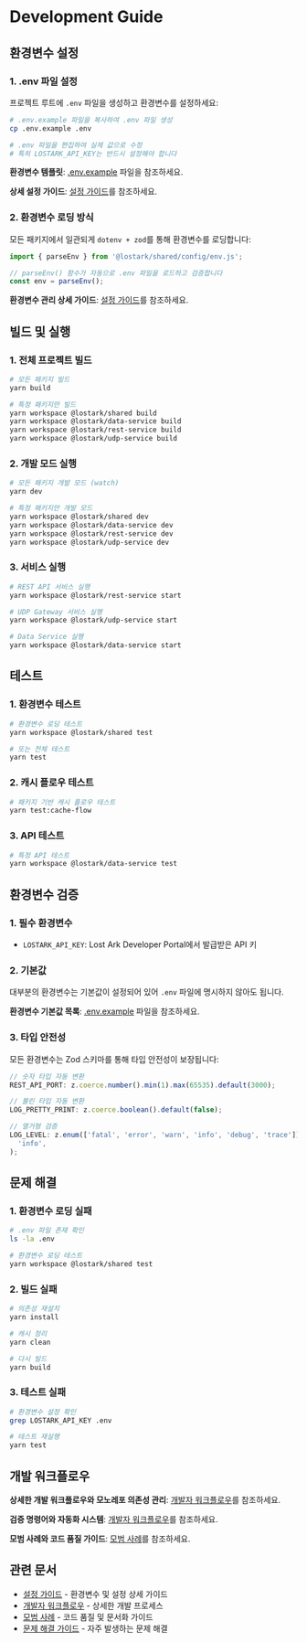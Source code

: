 # Development Guide

## 환경변수 설정

### 1. .env 파일 설정

프로젝트 루트에 `.env` 파일을 생성하고 환경변수를 설정하세요:

```bash
# .env.example 파일을 복사하여 .env 파일 생성
cp .env.example .env

# .env 파일을 편집하여 실제 값으로 수정
# 특히 LOSTARK_API_KEY는 반드시 설정해야 합니다
```

**환경변수 템플릿**: [.env.example](../.env.example) 파일을 참조하세요.

**상세 설정 가이드**: [설정 가이드](./configuration.md#environment-variables)를
참조하세요.

### 2. 환경변수 로딩 방식

모든 패키지에서 일관되게 `dotenv + zod`를 통해 환경변수를 로딩합니다:

```typescript
import { parseEnv } from '@lostark/shared/config/env.js';

// parseEnv() 함수가 자동으로 .env 파일을 로드하고 검증합니다
const env = parseEnv();
```

**환경변수 관리 상세 가이드**:
[설정 가이드](./configuration.md#environment-variables)를 참조하세요.

## 빌드 및 실행

### 1. 전체 프로젝트 빌드

```bash
# 모든 패키지 빌드
yarn build

# 특정 패키지만 빌드
yarn workspace @lostark/shared build
yarn workspace @lostark/data-service build
yarn workspace @lostark/rest-service build
yarn workspace @lostark/udp-service build
```

### 2. 개발 모드 실행

```bash
# 모든 패키지 개발 모드 (watch)
yarn dev

# 특정 패키지만 개발 모드
yarn workspace @lostark/shared dev
yarn workspace @lostark/data-service dev
yarn workspace @lostark/rest-service dev
yarn workspace @lostark/udp-service dev
```

### 3. 서비스 실행

```bash
# REST API 서비스 실행
yarn workspace @lostark/rest-service start

# UDP Gateway 서비스 실행
yarn workspace @lostark/udp-service start

# Data Service 실행
yarn workspace @lostark/data-service start
```

## 테스트

### 1. 환경변수 테스트

```bash
# 환경변수 로딩 테스트
yarn workspace @lostark/shared test

# 또는 전체 테스트
yarn test
```

### 2. 캐시 플로우 테스트

```bash
# 패키지 기반 캐시 플로우 테스트
yarn test:cache-flow
```

### 3. API 테스트

```bash
# 특정 API 테스트
yarn workspace @lostark/data-service test
```

## 환경변수 검증

### 1. 필수 환경변수

- `LOSTARK_API_KEY`: Lost Ark Developer Portal에서 발급받은 API 키

### 2. 기본값

대부분의 환경변수는 기본값이 설정되어 있어 `.env` 파일에 명시하지 않아도 됩니다.

**환경변수 기본값 목록**: [.env.example](../.env.example) 파일을 참조하세요.

### 3. 타입 안전성

모든 환경변수는 Zod 스키마를 통해 타입 안전성이 보장됩니다:

```typescript
// 숫자 타입 자동 변환
REST_API_PORT: z.coerce.number().min(1).max(65535).default(3000);

// 불린 타입 자동 변환
LOG_PRETTY_PRINT: z.coerce.boolean().default(false);

// 열거형 검증
LOG_LEVEL: z.enum(['fatal', 'error', 'warn', 'info', 'debug', 'trace']).default(
  'info',
);
```

## 문제 해결

### 1. 환경변수 로딩 실패

```bash
# .env 파일 존재 확인
ls -la .env

# 환경변수 로딩 테스트
yarn workspace @lostark/shared test
```

### 2. 빌드 실패

```bash
# 의존성 재설치
yarn install

# 캐시 정리
yarn clean

# 다시 빌드
yarn build
```

### 3. 테스트 실패

```bash
# 환경변수 설정 확인
grep LOSTARK_API_KEY .env

# 테스트 재실행
yarn test
```

## 개발 워크플로우

**상세한 개발 워크플로우와 모노레포 의존성 관리**:
[개발자 워크플로우](./workflows/development-workflow.md)를 참조하세요.

**검증 명령어와 자동화 시스템**:
[개발자 워크플로우](./workflows/development-workflow.md#검증-명령어)를
참조하세요.

**모범 사례와 코드 품질 가이드**: [모범 사례](./workflows/best-practices.md)를
참조하세요.

## 관련 문서

- [설정 가이드](./configuration.md) - 환경변수 및 설정 상세 가이드
- [개발자 워크플로우](./workflows/development-workflow.md) - 상세한 개발
  프로세스
- [모범 사례](./workflows/best-practices.md) - 코드 품질 및 문서화 가이드
- [문제 해결 가이드](./workflows/troubleshooting-guide.md) - 자주 발생하는 문제
  해결
